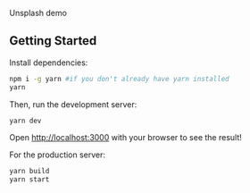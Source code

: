 Unsplash demo

## Getting Started

Install dependencies:
```bash
npm i -g yarn #if you don't already have yarn installed
yarn
```

Then, run the development server:

```bash
yarn dev
```

Open [http://localhost:3000](http://localhost:3000) with your browser to see the result!

For the production server:

```bash
yarn build
yarn start
```
